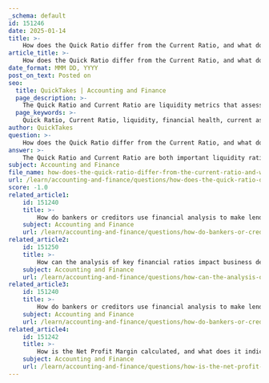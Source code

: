 ```yaml
---
_schema: default
id: 151246
date: 2025-01-14
title: >-
    How does the Quick Ratio differ from the Current Ratio, and what does it indicate about a company's liquidity?
article_title: >-
    How does the Quick Ratio differ from the Current Ratio, and what does it indicate about a company's liquidity?
date_format: MMM DD, YYYY
post_on_text: Posted on
seo:
  title: QuickTakes | Accounting and Finance
  page_description: >-
    The Quick Ratio and Current Ratio are liquidity metrics that assess a company's ability to meet short-term obligations. The Quick Ratio focuses on more liquid assets, excluding inventories and prepaid expenses, offering a stringent evaluation of liquidity compared to the Current Ratio which includes all current assets.
  page_keywords: >-
    Quick Ratio, Current Ratio, liquidity, financial health, current assets, current liabilities, inventories, prepaid expenses, short-term obligations, acid-test ratio
author: QuickTakes
question: >-
    How does the Quick Ratio differ from the Current Ratio, and what does it indicate about a company's liquidity?
answer: >-
    The Quick Ratio and Current Ratio are both important liquidity ratios used to assess a company's ability to meet its short-term obligations, but they differ in their calculations and the insights they provide regarding a company's liquidity.\n\n### Current Ratio\nThe Current Ratio is calculated as follows:\n\n$$\n\text{Current Ratio} = \frac{\text{Current Assets}}{\text{Current Liabilities}}\n$$\n\nThis ratio includes all current assets, such as cash, accounts receivable, inventories, and prepaid expenses. A Current Ratio greater than 1 indicates that the company has more current assets than current liabilities, suggesting good short-term financial health. For example, if a company has current assets of $100,000 and current liabilities of $50,000, the Current Ratio would be:\n\n$$\n\frac{100,000}{50,000} = 2.0\n$$\n\nThis means the company has $2 in current assets for every $1 in current liabilities.\n\n### Quick Ratio\nThe Quick Ratio, also known as the acid-test ratio, is a more stringent measure of liquidity. It is calculated as:\n\n$$\n\text{Quick Ratio} = \frac{\text{Current Assets} - \text{Inventories} - \text{Prepaid Expenses}}{\text{Current Liabilities}}\n$$\n\nThis ratio excludes inventories and prepaid expenses, which may not be easily converted to cash quickly. A Quick Ratio greater than 1 indicates that the company can cover its current liabilities without relying on inventory sales. For example, if current assets are $80,000, inventories are $20,000, prepaid expenses are $5,000, and current liabilities are $50,000, the Quick Ratio would be:\n\n$$\n\frac{80,000 - 20,000 - 5,000}{50,000} = 1.1\n$$\n\n### Key Differences and Implications\n1. **Inclusion of Assets**: The Current Ratio includes all current assets, while the Quick Ratio excludes inventories and prepaid expenses. This makes the Quick Ratio a more conservative measure of liquidity.\n\n2. **Liquidity Insight**: The Quick Ratio provides a clearer picture of a company's ability to meet short-term obligations with its most liquid assets. A low Quick Ratio, even if the Current Ratio is healthy, may indicate potential liquidity issues, especially if the company relies heavily on inventory to meet its obligations.\n\n3. **Financial Health Assessment**: A high Current Ratio may suggest that a company has a good buffer of current assets, but if the Quick Ratio is low, it may indicate that those assets are not readily available for immediate use, which could be a concern for creditors and investors.\n\nIn summary, while both ratios are useful for assessing liquidity, the Quick Ratio offers a more stringent evaluation by focusing on the most liquid assets, thereby providing deeper insights into a company's short-term financial health.
subject: Accounting and Finance
file_name: how-does-the-quick-ratio-differ-from-the-current-ratio-and-what-does-it-indicate-about-a-companys-liquidity.md
url: /learn/accounting-and-finance/questions/how-does-the-quick-ratio-differ-from-the-current-ratio-and-what-does-it-indicate-about-a-companys-liquidity
score: -1.0
related_article1:
    id: 151240
    title: >-
        How do bankers or creditors use financial analysis to make lending decisions?
    subject: Accounting and Finance
    url: /learn/accounting-and-finance/questions/how-do-bankers-or-creditors-use-financial-analysis-to-make-lending-decisions
related_article2:
    id: 151250
    title: >-
        How can the analysis of key financial ratios impact business decision-making?
    subject: Accounting and Finance
    url: /learn/accounting-and-finance/questions/how-can-the-analysis-of-key-financial-ratios-impact-business-decisionmaking
related_article3:
    id: 151240
    title: >-
        How do bankers or creditors use financial analysis to make lending decisions?
    subject: Accounting and Finance
    url: /learn/accounting-and-finance/questions/how-do-bankers-or-creditors-use-financial-analysis-to-make-lending-decisions
related_article4:
    id: 151242
    title: >-
        How is the Net Profit Margin calculated, and what does it indicate about a company's profitability?
    subject: Accounting and Finance
    url: /learn/accounting-and-finance/questions/how-is-the-net-profit-margin-calculated-and-what-does-it-indicate-about-a-companys-profitability
---
```


&nbsp;